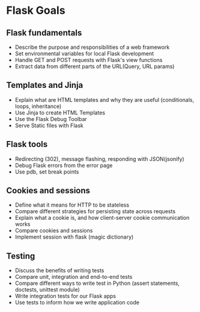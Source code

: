 # Flask Goals
## Flask fundamentals
* Describe the purpose and responsibilities of a web framework
* Set environmental variables for local Flask development
* Handle GET and POST requests with Flask's view functions
* Extract data from different parts of the URL(Query, URL params)

## Templates and Jinja 
* Explain what are HTML templates and why they are useful (conditionals, loops, inheritance)
* Use Jinja to create HTML Templates
* Use the Flask Debug Toolbar
* Serve Static files with Flask
## Flask tools
* Redirecting (302), message flashing, responding with JSON(jsonify)
* Debug Flask errors from the error page
* Use pdb, set break points

## Cookies and sessions
- Define what it means for HTTP to be stateless
- Compare different strategies for persisting state across requests
- Explain what a cookie is, and how client-server cookie communication works
- Compare cookies and sessions
- Implement session with flask (magic dictionary)

## Testing
- Discuss the benefits of writing tests
- Compare unit, integration and end-to-end tests
- Compare different ways to write test in Python (assert statements, doctests, unittest module)
- Write integration tests for our Flask apps
- Use tests to inform how we write application code
